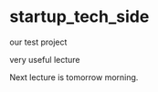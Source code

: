 startup_tech_side
=================

our test project

very useful lecture

Next lecture is tomorrow morning. 

